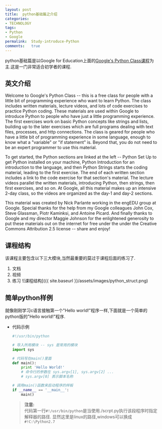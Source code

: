 ```yaml
---
layout:	post
title:	python基础篇之介绍
categories:
- TECHNOLOGY
tags:
- Python
- Google
permalink:  Study-introduce-Python
comments:	true
---
```

python基础篇是以Google for Education上面的[Google's Python Class课程](https://developers.google.com/edu/python/?csw=1)为主.这是一门非常适合初学者的课程.
<!-- more -->


## 英文介绍
Welcome to Google's Python Class -- this is a free class for people with a little bit of programming experience who want to learn Python. The class includes written materials, lecture videos, and lots of code exercises to practice Python coding. These materials are used within Google to introduce Python to people who have just a little programming experience. The first exercises work on basic Python concepts like strings and lists, building up to the later exercises which are full programs dealing with text files, processes, and http connections. The class is geared for people who have a little bit of programming experience in some language, enough to know what a "variable" or "if statement" is. Beyond that, you do not need to be an expert programmer to use this material.


To get started, the Python sections are linked at the left -- Python Set Up to get Python installed on your machine, Python Introduction for an introduction to the language, and then Python Strings starts the coding material, leading to the first exercise. The end of each written section includes a link to the code exercise for that section's material. The lecture videos parallel the written materials, introducing Python, then strings, then first exercises, and so on. At Google, all this material makes up an intensive 2-day class, so the videos are organized as the day-1 and day-2 sections.


This material was created by Nick Parlante working in the engEDU group at Google. Special thanks for the help from my Google colleagues John Cox, Steve Glassman, Piotr Kaminksi, and Antoine Picard. And finally thanks to Google and my director Maggie Johnson for the enlightened generosity to put these materials out on the internet for free under the under the Creative Commons Attribution 2.5 license -- share and enjoy!


## 课程结构
该课程主要包含以下三大模块,当然最重要的莫过于课程后面的练习了.

1. 文档
2. 视频
3. 练习
![课程结构]({{ site.baseurl }}/assets/images/python_struct.png)


## 简单python样例
就像刚刚学习c语言接触第一个"Hello world!"程序一样,下面就是一个简单的python版的"Hello world!"程序.

* 代码示例

	```python
	#!/usr/bin/python

	# 导入所用模块 -- sys 是常用的模块
	import sys

	# 代码写在main()里面
	def main():
		print 'Hello World!'
		# 命令行的参数在 sys.argv[1], sys.argv[2] ...
		# sys.argv[0] 表示脚本名称

	# 调用main()函数来启动程序的样板
	if __name__ == '__main__':
		main()
	```
	> **注意:**  
	> 代码第一行`#!/usr/bin/python`是当使用./scrpt.py执行该段程序时指定解释器的路径. 显然这里是linux的路径,windows可以换成`#!C:\Python2.7`
	>
